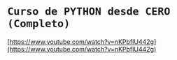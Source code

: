 # `Curso de PYTHON desde CERO (Completo)`

[https://www.youtube.com/watch?v=nKPbfIU442g](https://www.youtube.com/watch?v=nKPbfIU442g)